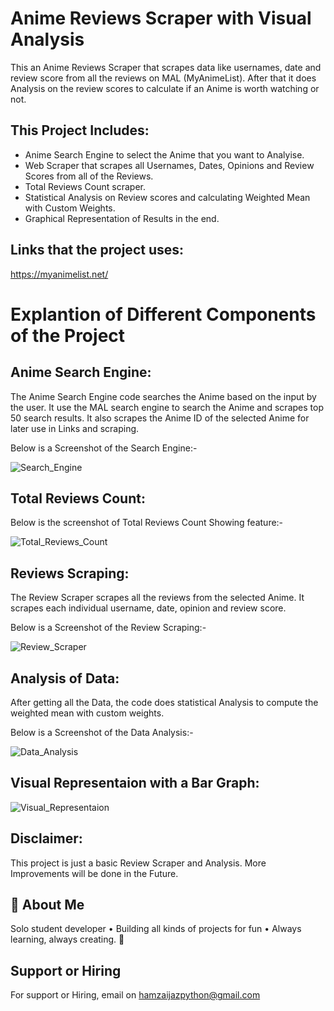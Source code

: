# Anime Reviews Scraper with Visual Analysis

This an Anime Reviews Scraper that scrapes data like usernames, date and review score from all the reviews on MAL (MyAnimeList). After that it does Analysis on the review scores to calculate if an Anime is worth watching or not.

## This Project Includes:

- Anime Search Engine to select the Anime that you want to Analyise.
- Web Scraper that scrapes all Usernames, Dates, Opinions and Review Scores from all of the Reviews.
- Total Reviews Count scraper.
- Statistical Analysis on Review scores and calculating Weighted Mean with Custom Weights.
- Graphical Representation of Results in the end.

## Links that the project uses:

https://myanimelist.net/

# Explantion of Different Components of the Project



## Anime Search Engine:

The Anime Search Engine code searches the Anime based on the input by the user. It use the MAL search engine to search the Anime and scrapes top 50 search results. It also scrapes the Anime ID of the selected Anime for later use in Links and scraping.

Below is a Screenshot of the Search Engine:-

![Search_Engine](https://github.com/user-attachments/assets/5dcb6039-4613-4439-b66c-1998e6363a1d)

## Total Reviews Count:

Below is the screenshot of Total Reviews Count Showing feature:-

![Total_Reviews_Count](https://github.com/user-attachments/assets/c3f7b1dd-a77d-474b-8b60-2300c88f0ac4)

## Reviews Scraping:

The Review Scraper scrapes all the reviews from the selected Anime. It scrapes each individual username, date, opinion and review score.

Below is a Screenshot of the Review Scraping:-

![Review_Scraper](https://github.com/user-attachments/assets/a278ae60-1c60-476e-b492-04eeac9a01fe)

## Analysis of Data:

After getting all the Data, the code does statistical Analysis to compute the weighted mean with custom weights.

Below is a Screenshot of the Data Analysis:-

![Data_Analysis](https://github.com/user-attachments/assets/a865a710-b22a-47a5-9e98-3d2477039ca9)

## Visual Representaion with a Bar Graph:

![Visual_Representaion](https://github.com/user-attachments/assets/002429c2-2c17-4429-a964-5fbec80f045c)

## Disclaimer:

This project is just a basic Review Scraper and Analysis. More Improvements will be done in the Future.

## 🚀 About Me
Solo student developer • Building all kinds of projects for fun • Always learning, always creating. 🚀


## Support or Hiring

For support or Hiring, email on hamzaijazpython@gmail.com

